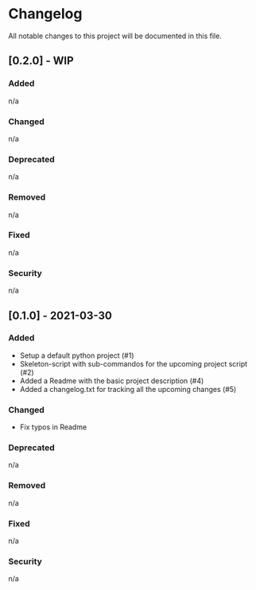 # Changelog
All notable changes to this project will be documented in this file.

## [0.2.0] - WIP
### Added

n/a

### Changed

n/a

### Deprecated

n/a

### Removed

n/a

### Fixed 

n/a

### Security

n/a

## [0.1.0] - 2021-03-30

### Added
- Setup a default python project (#1)
- Skeleton-script with sub-commandos  for the upcoming project script (#2)
- Added a Readme with the basic project description  (#4)
- Added a changelog.txt for tracking all the upcoming changes (#5)

### Changed
- Fix typos in Readme

### Deprecated

n/a

### Removed

n/a

### Fixed 

n/a

### Security

n/a